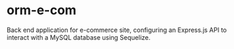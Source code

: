# orm-e-com
Back end application for e-commerce site, configuring an Express.js API to interact with a MySQL database using Sequelize.
